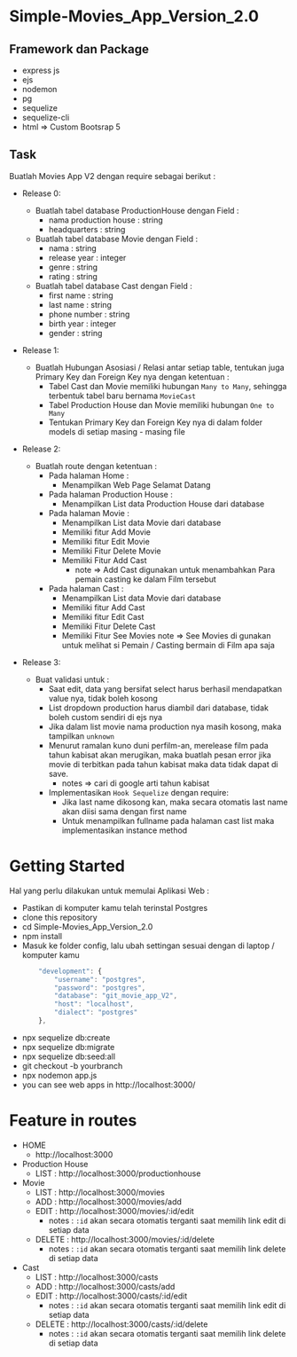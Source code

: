 # Simple-Movies_App_Version_2.0

## Framework dan Package
- express js
- ejs
- nodemon
- pg
- sequelize
- sequelize-cli
- html => Custom Bootsrap 5

## Task
Buatlah Movies App V2 dengan require sebagai berikut :

- Release 0:
    - Buatlah tabel database ProductionHouse dengan Field :
        - nama production house : string
        - headquarters : string
    - Buatlah tabel database Movie dengan Field :
        - nama : string
        - release year : integer
        - genre : string
        - rating : string
    - Buatlah tabel database Cast dengan Field :
        - first name : string
        - last name : string
        - phone number : string
        - birth year : integer
        - gender : string

- Release 1:
    - Buatlah Hubungan Asosiasi / Relasi antar setiap table, tentukan juga Primary Key dan Foreign Key nya dengan ketentuan :
        - Tabel Cast dan Movie memiliki hubungan `Many to Many`, sehingga terbentuk tabel baru bernama `MovieCast`
        - Tabel Production House dan Movie memiliki hubungan `One to Many`
        - Tentukan Primary Key dan Foreign Key nya di dalam folder models di setiap masing - masing file

- Release 2:
    - Buatlah route dengan ketentuan :
        - Pada halaman Home :    
            - Menampilkan Web Page Selamat Datang
        - Pada halaman Production House :
            - Menampilkan List data Production House dari database
        - Pada halaman Movie :
            - Menampilkan List data Movie dari database
            - Memiliki fitur Add Movie
            - Memiliki fitur Edit Movie
            - Memiliki Fitur Delete Movie
            - Memiliki Fitur Add Cast
                - note => Add Cast digunakan untuk menambahkan Para pemain casting ke dalam Film tersebut
        - Pada halaman Cast :
            - Menampilkan List data Movie dari database
            - Memiliki fitur Add Cast
            - Memiliki fitur Edit Cast
            - Memiliki Fitur Delete Cast
            - Memiliki Fitur See Movies
                note => See Movies di gunakan untuk melihat si Pemain / Casting bermain di Film apa saja

- Release 3:
    - Buat validasi untuk :
        - Saat edit, data yang bersifat select harus berhasil mendapatkan value nya, tidak boleh kosong
        - List dropdown production harus diambil dari database, tidak boleh custom sendiri di ejs nya
        - Jika dalam list movie nama production nya masih kosong, maka tampilkan `unknown`
        - Menurut ramalan kuno duni perfilm-an, merelease film pada tahun kabisat akan merugikan, maka buatlah pesan error jika movie di terbitkan pada tahun kabisat maka data tidak dapat di save.
            - notes =>  cari di google arti tahun kabisat
        - Implementasikan `Hook Sequelize` dengan require:
            - Jika last name dikosong kan, maka secara otomatis last name akan diisi sama dengan first name
            - Untuk menampilkan fullname pada halaman cast list maka implementasikan instance method

# Getting Started
Hal yang perlu dilakukan untuk memulai Aplikasi Web :

- Pastikan di komputer kamu telah terinstal Postgres
- clone this repository
- cd Simple-Movies_App_Version_2.0
- npm install
- Masuk ke folder config, lalu ubah settingan sesuai dengan di laptop / komputer kamu
    ```JavaScript
        "development": {
            "username": "postgres",
            "password": "postgres",
            "database": "git_movie_app_V2",
            "host": "localhost",
            "dialect": "postgres"
        },
    ```
- npx sequelize db:create
- npx sequelize db:migrate
- npx sequelize db:seed:all 
- git checkout -b yourbranch
- npx nodemon app.js
- you can see web apps in http://localhost:3000/

# Feature in routes
- HOME
    - http://localhost:3000
- Production House
    - LIST : http://localhost:3000/productionhouse
- Movie
    - LIST : http://localhost:3000/movies
    - ADD : http://localhost:3000/movies/add
    - EDIT : http://localhost:3000/movies/:id/edit
        - notes : `:id` akan secara otomatis terganti saat memilih link edit di setiap data
    - DELETE : http://localhost:3000/movies/:id/delete
        - notes : `:id` akan secara otomatis terganti saat memilih link delete di setiap data
- Cast
    - LIST : http://localhost:3000/casts
    - ADD : http://localhost:3000/casts/add
    - EDIT : http://localhost:3000/casts/:id/edit
        - notes : `:id` akan secara otomatis terganti saat memilih link edit di setiap data
    - DELETE : http://localhost:3000/casts/:id/delete
        - notes : `:id` akan secara otomatis terganti saat memilih link delete di setiap data

    